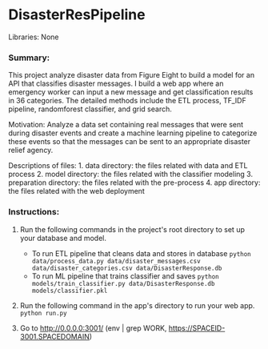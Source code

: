 # DisasterResPipeline

Libraries: None

### Summary:
This project analyze disaster data from Figure Eight to build a model for an API that classifies disaster messages.
I build a web app where an emergency worker can input a new message and get classification results in 36 categories.
The detailed methods include the ETL process, TF_IDF pipeline, randomforest classifier, and grid search.

Motivation: Analyze a data set containing real messages that were sent during disaster events and create a machine learning pipeline to categorize these events so that the messages can be sent to an appropriate disaster relief agency.

Descriptions of files:
    1. data directory: the files related with data and ETL process
    2. model directory: the files related with the classifier modeling
    3. preparation directory: the files related with the pre-process
    4. app directory: the files related with the web deployment

### Instructions:
1. Run the following commands in the project's root directory to set up your database and model.

    - To run ETL pipeline that cleans data and stores in database
        `python data/process_data.py data/disaster_messages.csv data/disaster_categories.csv data/DisasterResponse.db`
    - To run ML pipeline that trains classifier and saves
        `python models/train_classifier.py data/DisasterResponse.db models/classifier.pkl`

2. Run the following command in the app's directory to run your web app.
    `python run.py`

3. Go to http://0.0.0.0:3001/ (env | grep WORK, https://SPACEID-3001.SPACEDOMAIN)

